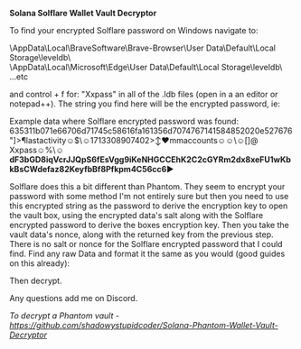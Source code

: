 **Solana Solflare Wallet Vault Decryptor**  

To find your encrypted Solflare password on Windows navigate to:  

\AppData\Local\BraveSoftware\Brave-Browser\User Data\Default\Local Storage\leveldb\  
\AppData\Local\Microsoft\Edge\User Data\Default\Local Storage\leveldb\  
...etc  

and control + f for: "Xxpass" in all of the .ldb files (open in a an editor or notepad++). The string you find here will be the encrypted password, ie:  

Example data where Solflare encrypted password was found:  
635311b071e66706d71745c58616fa161356d7074767141584852020e527676"]>¶lastactivity☺$\☺1713308907402>↕♥mmaccounts☺☺\☺[]@  
Xxpass☺%\☺**dF3bGD8iqVcrJJQpS6fEsVgg9iKeNHGCCEhK2C2cGYRm2dx8xeFU1wKbkBsCWdefaz82KeyfbBf8Pfkpm4C56cc6**►  


Solflare does this a bit different than Phantom. They seem to encrypt your password with some method I'm not entirely sure but then you need to use this encrypted string as the password to derive the encryption key to open the vault box, using the encrypted data's salt along with the Solflare encrypted password to derive the boxes encryption key. Then you take the vault data's nonce, along with the returned key from the previous step. There is no salt or nonce for the Solflare encrypted password that I could find. Find any raw Data and format it the same as you would (good guides on this already):

Then decrypt.  


Any questions add me on Discord.  


*To decrypt a Phantom vault - https://github.com/shadowystupidcoder/Solana-Phantom-Wallet-Vault-Decryptor*

